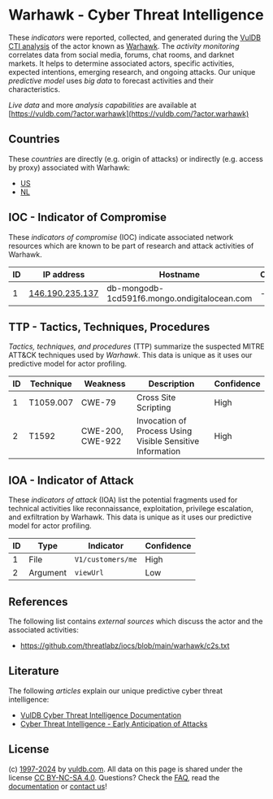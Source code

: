 # Warhawk - Cyber Threat Intelligence

These _indicators_ were reported, collected, and generated during the [VulDB CTI analysis](https://vuldb.com/?kb.cti) of the actor known as [Warhawk](https://vuldb.com/?actor.warhawk). The _activity monitoring_ correlates data from social media, forums, chat rooms, and darknet markets. It helps to determine associated actors, specific activities, expected intentions, emerging research, and ongoing attacks. Our unique _predictive model_ uses _big data_ to forecast activities and their characteristics.

_Live data_ and more _analysis capabilities_ are available at [https://vuldb.com/?actor.warhawk](https://vuldb.com/?actor.warhawk)

## Countries

These _countries_ are directly (e.g. origin of attacks) or indirectly (e.g. access by proxy) associated with Warhawk:

* [US](https://vuldb.com/?country.us)
* [NL](https://vuldb.com/?country.nl)

## IOC - Indicator of Compromise

These _indicators of compromise_ (IOC) indicate associated network resources which are known to be part of research and attack activities of Warhawk.

ID | IP address | Hostname | Campaign | Confidence
-- | ---------- | -------- | -------- | ----------
1 | [146.190.235.137](https://vuldb.com/?ip.146.190.235.137) | db-mongodb-1cd591f6.mongo.ondigitalocean.com | - | High

## TTP - Tactics, Techniques, Procedures

_Tactics, techniques, and procedures_ (TTP) summarize the suspected MITRE ATT&CK techniques used by _Warhawk_. This data is unique as it uses our predictive model for actor profiling.

ID | Technique | Weakness | Description | Confidence
-- | --------- | -------- | ----------- | ----------
1 | T1059.007 | CWE-79 | Cross Site Scripting | High
2 | T1592 | CWE-200, CWE-922 | Invocation of Process Using Visible Sensitive Information | High

## IOA - Indicator of Attack

These _indicators of attack_ (IOA) list the potential fragments used for technical activities like reconnaissance, exploitation, privilege escalation, and exfiltration by Warhawk. This data is unique as it uses our predictive model for actor profiling.

ID | Type | Indicator | Confidence
-- | ---- | --------- | ----------
1 | File | `V1/customers/me` | High
2 | Argument | `viewUrl` | Low

## References

The following list contains _external sources_ which discuss the actor and the associated activities:

* https://github.com/threatlabz/iocs/blob/main/warhawk/c2s.txt

## Literature

The following _articles_ explain our unique predictive cyber threat intelligence:

* [VulDB Cyber Threat Intelligence Documentation](https://vuldb.com/?kb.cti)
* [Cyber Threat Intelligence - Early Anticipation of Attacks](https://www.scip.ch/en/?labs.20201022)

## License

(c) [1997-2024](https://vuldb.com/?kb.changelog) by [vuldb.com](https://vuldb.com/?kb.about). All data on this page is shared under the license [CC BY-NC-SA 4.0](https://creativecommons.org/licenses/by-nc-sa/4.0/). Questions? Check the [FAQ](https://vuldb.com/?kb.faq), read the [documentation](https://vuldb.com/?kb) or [contact us](https://vuldb.com/?contact)!
